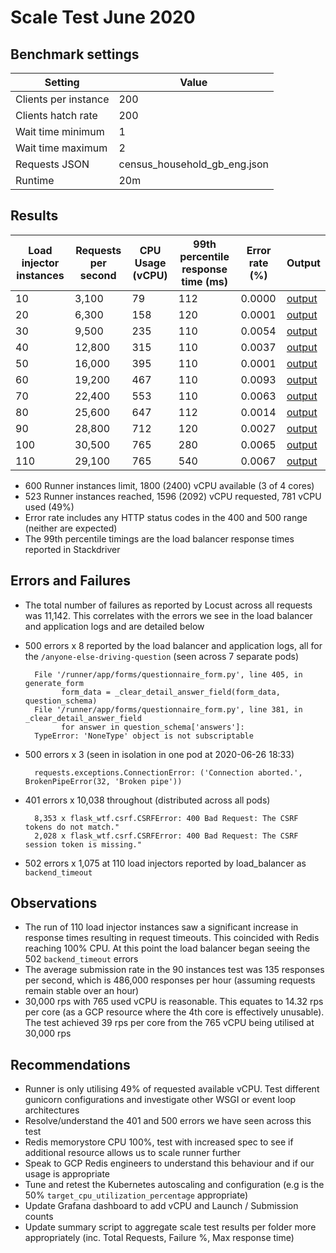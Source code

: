 # Scale Test June 2020

## Benchmark settings

| Setting | Value |
| --- | ---| 
| Clients per instance | 200 |
| Clients hatch rate   | 200 |
| Wait time minimum | 1 |
| Wait time maximum | 2 |
| Requests JSON | census_household_gb_eng.json |
| Runtime | 20m |

## Results

| Load injector instances | Requests per second | CPU Usage (vCPU) | 99th percentile response time (ms) | Error rate (%) | Output |
| --- | --- | --- | --- | --- | --- |
| 10 |3,100|79|112|0.0000|[output](https://console.cloud.google.com/storage/browser/eq-stress-test-load-injectors-benchmark-outputs/stress-test/2020-06-26T13:48:28)|
| 20 |6,300|158|120|0.0001 |[output](https://console.cloud.google.com/storage/browser/eq-stress-test-load-injectors-benchmark-outputs/stress-test/2020-06-26T14:10:41)|
| 30 |9,500|235|110|0.0054|[output](https://console.cloud.google.com/storage/browser/eq-stress-test-load-injectors-benchmark-outputs/stress-test/2020-06-26T14:32:50)|
| 40 |12,800|315|110|0.0037|[output](https://console.cloud.google.com/storage/browser/eq-stress-test-load-injectors-benchmark-outputs/stress-test/2020-06-26T14:55:14)|
| 50 |16,000|395|110|0.0001|[output](https://console.cloud.google.com/storage/browser/eq-stress-test-load-injectors-benchmark-outputs/stress-test/2020-06-26T15:17:18)|
| 60 |19,200|467|110|0.0093|[output](https://console.cloud.google.com/storage/browser/eq-stress-test-load-injectors-benchmark-outputs/stress-test/2020-06-26T15:40:10)|
| 70 |22,400|553|110|0.0063|[output](https://console.cloud.google.com/storage/browser/eq-stress-test-load-injectors-benchmark-outputs/stress-test/2020-06-26T16:02:20)|
| 80 |25,600|647|112 |0.0014|[output](https://console.cloud.google.com/storage/browser/eq-stress-test-load-injectors-benchmark-outputs/stress-test/2020-06-26T16:24:29)|
| 90 |28,800|712|120|0.0027|[output](https://console.cloud.google.com/storage/browser/eq-stress-test-load-injectors-benchmark-outputs/stress-test/2020-06-26T16:47:18)|
| 100 |30,500|765|280|0.0065|[output](https://console.cloud.google.com/storage/browser/eq-stress-test-load-injectors-benchmark-outputs/stress-test/2020-06-26T17:09:28)|
| 110 |29,100|765|540|0.0067|[output](https://console.cloud.google.com/storage/browser/eq-stress-test-load-injectors-benchmark-outputs/stress-test/2020-06-26T17:31:39)|

- 600 Runner instances limit, 1800 (2400) vCPU available (3 of 4 cores)
- 523 Runner instances reached, 1596 (2092) vCPU requested, 781 vCPU used (49%)
- Error rate includes any HTTP status codes in the 400 and 500 range (neither are expected)
- The 99th percentile timings are the load balancer response times reported in Stackdriver

## Errors and Failures

- The total number of failures as reported by Locust across all requests was 11,142. This correlates with the errors we see in the load balancer and application logs and are detailed below
- 500 errors x 8 reported by the load balancer and application logs, all for the `/anyone-else-driving-question` (seen across 7 separate pods)
        
        File '/runner/app/forms/questionnaire_form.py', line 405, in generate_form
              form_data = _clear_detail_answer_field(form_data, question_schema)
        File '/runner/app/forms/questionnaire_form.py', line 381, in _clear_detail_answer_field
              for answer in question_schema['answers']:
        TypeError: 'NoneType' object is not subscriptable

- 500 errors x 3 (seen in isolation in one pod at 2020-06-26 18:33)
            
        requests.exceptions.ConnectionError: ('Connection aborted.', BrokenPipeError(32, 'Broken pipe'))
             
- 401 errors x 10,038 throughout (distributed across all pods)
        
        8,353 x flask_wtf.csrf.CSRFError: 400 Bad Request: The CSRF tokens do not match."
        2,028 x flask_wtf.csrf.CSRFError: 400 Bad Request: The CSRF session token is missing."

- 502 errors x 1,075 at 110 load injectors reported by load_balancer as `backend_timeout`

## Observations

- The run of 110 load injector instances saw a significant increase in response times resulting in request timeouts. This coincided with Redis reaching 100% CPU. At this point the load balancer began seeing the 502 `backend_timeout` errors
- The average submission rate in the 90 instances test was 135 responses per second, which is 486,000 responses per hour (assuming requests remain stable over an hour)
- 30,000 rps with 765 used vCPU is reasonable. This equates to 14.32 rps per core (as a GCP resource where the 4th core is effectively unusable). The test achieved 39 rps per core from the 765 vCPU being utilised at 30,000 rps

## Recommendations

- Runner is only utilising 49% of requested available vCPU. Test different gunicorn configurations and investigate other WSGI or event loop architectures
- Resolve/understand the 401 and 500 errors we have seen across this test
- Redis memorystore CPU 100%, test with increased spec to see if additional resource allows us to scale runner further
- Speak to GCP Redis engineers to understand this behaviour and if our usage is appropriate
- Tune and retest the Kubernetes autoscaling and configuration (e.g is the 50% `target_cpu_utilization_percentage` appropriate)
- Update Grafana dashboard to add vCPU and Launch / Submission counts
- Update summary script to aggregate scale test results per folder more appropriately (inc. Total Requests, Failure %, Max response time)
